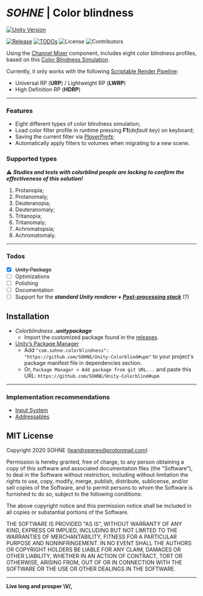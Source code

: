 
# *SOHNE* | Color blindness
[![Unity Version](https://img.shields.io/badge/Unity-2018.4%20LTS+-green.svg?logo=unity&style=for-the-badge&colorA=000000)](https://store.unity.com/download?ref=personal)

[![Release](https://badgen.net/github/release/SOHNE/Unity-Colorblind)][releases]  [![TODOs](https://badgen.net/https/api.tickgit.com/badgen/github.com/SOHNE/Unity-Colorblind)](https://www.tickgit.com/browse?repo=github.com/SOHNE/Unity-Colorblind) ![License](https://badgen.net/github/license/SOHNE/Unity-Colorblind) ![Contributors](https://badgen.net/github/contributors/SOHNE/Unity-Colorblind)

Using the [Channel Mixer][channel-mixer] component, includes eight color blindness profiles, based on this [Color Blindness Simulation][color-matrix].

Currently, it only works with the following [Scriptable Render Pipeline][render-pipeline]:
  - Universal RP (**URP**) / Lightweight RP (**LWRP**)
  - High Definition RP (**HDRP**)

---

### Features

  - Eight different types of color blindness simulation;
  - Load color filter profile in runtime pressing **F1**(*default key*) on keyboard;
  - Saving the current filter via [_PlayerPrefs_][playerprefs];
  - Automatically apply filters to volumes when migrating to a new scene.

### Supported types
:warning: ***Studies and tests with colorblind people are lacking to confirm the effectiveness of this solution!***

 1. Protanopia;
 2. Protanomaly;
 3. Deuteranopia;
 4. Deuteranomaly;
 5. Tritanopia;
 6. Tritanomaly;
 7. Achromatopsia;
 8. Achromatomaly.

---

### Todos

- [x] ~~Unity Package~~
- [ ] Optimizations
- [ ] Polishing
- [ ] Documentation
- [ ] Support for the ***standard Unity renderer + [Post-processing stack][post-processing]*** (?)

## Installation

 - *Colorblindness **.unitypackage***
	 - Import the customized package found in the [releases][releases].
- [Unity’s Package Manager][upm]
	-   Add `"com.sohne.colorblindness": "https://github.com/SOHNE/Unity-Colorblind#upm"` to your project's package manifest file in dependencies section.
	-   Or, `Package Manager > Add package from git URL...` and paste this URL: `https://github.com/SOHNE/Unity-Colorblind#upm`

---

### Implementation recommendations

- [Input System][inputsystem]
- [Addressables][addressables]

MIT License
----

Copyright 2020 SOHNE (leandroperes@protonmail.com)

Permission is hereby granted, free of charge, to any person obtaining a copy of this software and associated documentation files (the "Software"), to deal in the Software without restriction, including without limitation the rights to use, copy, modify, merge, publish, distribute, sublicense, and/or sell copies of the Software, and to permit persons to whom the Software is furnished to do so, subject to the following conditions:

The above copyright notice and this permission notice shall be included in all copies or substantial portions of the Software.

THE SOFTWARE IS PROVIDED "AS IS", WITHOUT WARRANTY OF ANY KIND, EXPRESS OR IMPLIED, INCLUDING BUT NOT LIMITED TO THE WARRANTIES OF MERCHANTABILITY, FITNESS FOR A PARTICULAR PURPOSE AND NONINFRINGEMENT. IN NO EVENT SHALL THE AUTHORS OR COPYRIGHT HOLDERS BE LIABLE FOR ANY CLAIM, DAMAGES OR OTHER LIABILITY, WHETHER IN AN ACTION OF CONTRACT, TORT OR OTHERWISE, ARISING FROM, OUT OF OR IN CONNECTION WITH THE SOFTWARE OR THE USE OR OTHER DEALINGS IN THE SOFTWARE.

-----
**Live long and prosper \V/,**

[//]: # (External links)

[channel-mixer]: <https://docs.unity3d.com/Packages/com.unity.render-pipelines.universal@7.2/manual/Post-Processing-Channel-Mixer.html>
[color-matrix]: <https://web.archive.org/web/20081014161121/http:/www.colorjack.com/labs/colormatrix/>
[render-pipeline]: <https://docs.unity3d.com/Manual/ScriptableRenderPipeline.html>
[playerprefs]: <https://docs.unity3d.com/ScriptReference/PlayerPrefs.html>
[post-processing]: <https://docs.unity3d.com/2018.3/Documentation/Manual/PostProcessing-Stack.html>
[releases]: <https://github.com/SOHNE/Unity-Colorblind/releases>
[upm]: <https://docs.unity3d.com/Manual/Packages.html>
[inputsystem]: <https://docs.unity3d.com/Manual/com.unity.inputsystem.html>
[addressables]: <https://docs.unity3d.com/Manual/com.unity.addressables.html>

